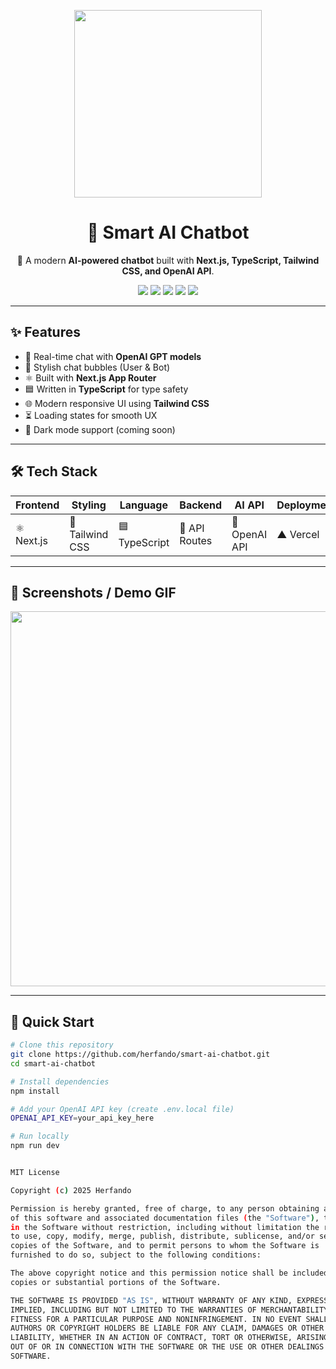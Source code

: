 <p align="center">
  <img src="https://media.giphy.com/media/v1.Y2lkPTc5MGI3NjExZDh5OGpzYjE3dW4zd3VzNnY5cWFqM3EyZnF0c3l3ODdjM2ZsMmY5ciZlcD12MV9naWZzX3NlYXJjaCZjdD1n/qgQUggAC3Pfv687qPC/giphy.gif" width="300"/>
</p>

<h1 align="center">🤖 Smart AI Chatbot</h1>

<p align="center">
  🚀 A modern <b>AI-powered chatbot</b> built with <b>Next.js, TypeScript, Tailwind CSS, and OpenAI API</b>.  
</p>

<p align="center">
  <img src="https://img.shields.io/badge/Next.js-000000?style=for-the-badge&logo=next.js&logoColor=white"/>
  <img src="https://img.shields.io/badge/TailwindCSS-06B6D4?style=for-the-badge&logo=tailwindcss&logoColor=white"/>
  <img src="https://img.shields.io/badge/TypeScript-3178C6?style=for-the-badge&logo=typescript&logoColor=white"/>
  <img src="https://img.shields.io/badge/OpenAI-412991?style=for-the-badge&logo=openai&logoColor=white"/>
  <img src="https://img.shields.io/badge/Vercel-000000?style=for-the-badge&logo=vercel&logoColor=white"/>
</p>

---

## ✨ Features  
- 💬 Real-time chat with **OpenAI GPT models**  
- 🎨 Stylish chat bubbles (User & Bot)  
- ⚛️ Built with **Next.js App Router**  
- 🟦 Written in **TypeScript** for type safety  
- 🌐 Modern responsive UI using **Tailwind CSS**  
- ⏳ Loading states for smooth UX  
- 🌙 Dark mode support (coming soon)  

---

## 🛠️ Tech Stack  
| Frontend | Styling | Language | Backend | AI API | Deployment |  
|----------|---------|----------|---------|--------|-------------|  
| ⚛️ Next.js | 🎨 Tailwind CSS | 🟦 TypeScript | 🔗 API Routes | 🤖 OpenAI API | ▲ Vercel |  

---

## 📸 Screenshots / Demo GIF  

<p align="center">
  <img src="https://media.giphy.com/media/v1.Y2lkPTc5MGI3NjExdzQyYjlzNnMxM29zOXF1dnljdGR1bmh6Z3F2N2FvNTJlazkwczYzOCZlcD12MV9naWZzX3NlYXJjaCZjdD1n/LMcB8XospGZO8UQq87/giphy.gif" width="600"/>
</p>

---

## 🚀 Quick Start  

```bash
# Clone this repository
git clone https://github.com/herfando/smart-ai-chatbot.git
cd smart-ai-chatbot

# Install dependencies
npm install

# Add your OpenAI API key (create .env.local file)
OPENAI_API_KEY=your_api_key_here

# Run locally
npm run dev


MIT License

Copyright (c) 2025 Herfando

Permission is hereby granted, free of charge, to any person obtaining a copy
of this software and associated documentation files (the "Software"), to deal
in the Software without restriction, including without limitation the rights
to use, copy, modify, merge, publish, distribute, sublicense, and/or sell
copies of the Software, and to permit persons to whom the Software is
furnished to do so, subject to the following conditions:

The above copyright notice and this permission notice shall be included in all
copies or substantial portions of the Software.

THE SOFTWARE IS PROVIDED "AS IS", WITHOUT WARRANTY OF ANY KIND, EXPRESS OR
IMPLIED, INCLUDING BUT NOT LIMITED TO THE WARRANTIES OF MERCHANTABILITY,
FITNESS FOR A PARTICULAR PURPOSE AND NONINFRINGEMENT. IN NO EVENT SHALL THE
AUTHORS OR COPYRIGHT HOLDERS BE LIABLE FOR ANY CLAIM, DAMAGES OR OTHER
LIABILITY, WHETHER IN AN ACTION OF CONTRACT, TORT OR OTHERWISE, ARISING FROM,
OUT OF OR IN CONNECTION WITH THE SOFTWARE OR THE USE OR OTHER DEALINGS IN THE
SOFTWARE.
